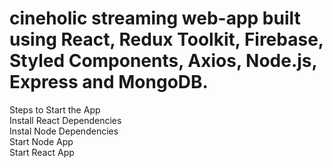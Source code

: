 # cineholic streaming web-app built using React, Redux Toolkit, Firebase, Styled Components, Axios, Node.js, Express and MongoDB.
Steps to Start the App
<br>
Install React Dependencies
<br>
Instal Node Dependencies
<br>
Start Node App
<br>
Start React App
